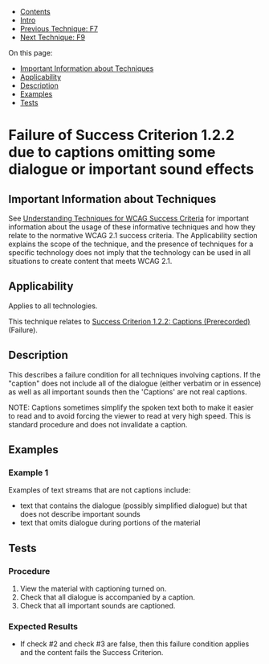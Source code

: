 -   [Contents](https://www.w3.org/WAI/WCAG21/Techniques/#techniques "Table of Contents")
-   [Intro](https://www.w3.org/WAI/WCAG21/Techniques/#introduction "Introduction to Techniques")
-   [Previous Technique: F7](F7)
-   [Next Technique: F9](F9)

On this page:

-   [Important Information about Techniques](#important-information)
-   [Applicability](#applicability)
-   [Description](#description)
-   [Examples](#examples)
-   [Tests](#tests)

Failure of Success Criterion 1.2.2 due to captions omitting some dialogue or important sound effects
====================================================================================================

Important Information about Techniques
--------------------------------------

See [Understanding Techniques for WCAG Success Criteria](https://www.w3.org/WAI/WCAG21/Understanding/understanding-techniques) for important information about the usage of these informative techniques and how they relate to the normative WCAG 2.1 success criteria. The Applicability section explains the scope of the technique, and the presence of techniques for a specific technology does not imply that the technology can be used in all situations to create content that meets WCAG 2.1.

Applicability
-------------

Applies to all technologies.

This technique relates to [Success Criterion 1.2.2: Captions (Prerecorded)](https://www.w3.org/WAI/WCAG21/Understanding/captions-prerecorded) (Failure).

Description
-----------

This describes a failure condition for all techniques involving captions. If the "caption" does not include all of the dialogue (either verbatim or in essence) as well as all important sounds then the 'Captions' are not real captions.

NOTE: Captions sometimes simplify the spoken text both to make it easier to read and to avoid forcing the viewer to read at very high speed. This is standard procedure and does not invalidate a caption.

Examples
--------

### Example 1

Examples of text streams that are not captions include:

-   text that contains the dialogue (possibly simplified dialogue) but that does not describe important sounds
-   text that omits dialogue during portions of the material

Tests
-----

### Procedure

1.  View the material with captioning turned on.
2.  Check that all dialogue is accompanied by a caption.
3.  Check that all important sounds are captioned.

### Expected Results

-   If check \#2 and check \#3 are false, then this failure condition applies and the content fails the Success Criterion.
